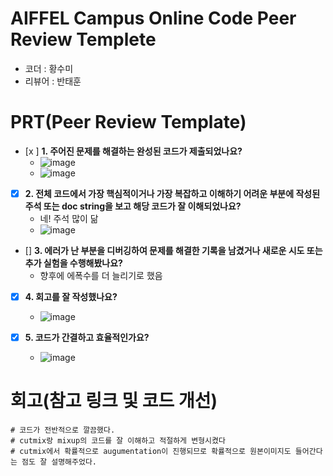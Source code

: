 # AIFFEL Campus Online Code Peer Review Templete
- 코더 : 황수미
- 리뷰어 : 반태훈


# PRT(Peer Review Template)
- [x ]  **1. 주어진 문제를 해결하는 완성된 코드가 제출되었나요?**
    - ![image](https://github.com/user-attachments/assets/24b41034-5b18-408f-8168-20c3b3e5f1e7)
    - ![image](https://github.com/user-attachments/assets/ceaab2d4-c2d8-48c1-942e-c4df48c9b4bd)

    
- [x]  **2. 전체 코드에서 가장 핵심적이거나 가장 복잡하고 이해하기 어려운 부분에 작성된 
주석 또는 doc string을 보고 해당 코드가 잘 이해되었나요?**
    - 네! 주석 많이 닮
    - ![image](https://github.com/user-attachments/assets/20032deb-c439-440d-93a3-2b62e9de9ddc)

        
- []  **3. 에러가 난 부분을 디버깅하여 문제를 해결한 기록을 남겼거나
새로운 시도 또는 추가 실험을 수행해봤나요?**
    - 향후에 에폭수를 더 늘리기로 했음
        
- [x]  **4. 회고를 잘 작성했나요?**
    - ![image](https://github.com/user-attachments/assets/3d2d9be7-9615-4450-9af3-911449f9d4ce)

        
- [x]  **5. 코드가 간결하고 효율적인가요?**
    - ![image](https://github.com/user-attachments/assets/7b13021a-fc62-4f5c-95bf-fb4a76b56c78)


# 회고(참고 링크 및 코드 개선)
```
# 코드가 전반적으로 깔끔했다.
# cutmix랑 mixup의 코드를 잘 이해하고 적절하게 변형시켰다
# cutmix에서 확률적으로 augumentation이 진행되므로 확률적으로 원본이미지도 들어간다는 점도 잘 설명해주었다.
```

